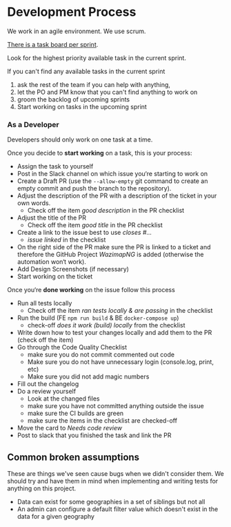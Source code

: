 # Development Process

We work in an agile environment. We use scrum. 

[There is a task board per sprint](https://tree.taiga.io/project/jbothma-wazimap-ng/backlog).

Look for the highest priority available task in the current sprint. 

If you can't find any available tasks in the current sprint

1. ask the rest of the team if you can help with anything, 
2. let the PO and PM know that you can't find anything to work on
3. groom the backlog of upcoming sprints
4. Start working on tasks in the upcoming sprint

### As a Developer

Developers should only work on one task at a time. 

Once you decide to **start working** on a task, this is your process:

* Assign the task to yourself
* Post in the Slack channel on which issue you‘re starting to work on
* Create a Draft PR \(use the `--allow-empty` git command to create an empty commit and push the branch to the repository\). 
* Adjust the description of the PR with a description of the ticket in your own words.
  * Сheck off the item _good description_ in the PR checklist
* Adjust the title of the PR
  * Check off the item _good title_ in the PR checklist
* Create a link to the issue best to use _closes \#..._
  * _issue linked_ in the checklist
* On the right side of the PR make sure the PR is linked to a ticket and therefore the GitHub Project _WazimapNG_ is added \(otherwise the automation won‘t work\).
* Add Design Screenshots \(if necessary\)
* Start working on the ticket 

Once you‘re **done working** on the issue follow this process

* Run all tests locally
  * Check off the item _ran tests locally & are passing_ in the checklist
* Run the build \(FE `npm run build` & BE `docker-compose up`\)
  * check-off _does it work \(build\) locally_ from the checklist
* Write down how to test your changes locally and add them to the PR \(check off the item\)
* Go through the Code Quality Checklist
  * make sure you do not commit commented out code
  * Make sure you do not have unnecessary login \(console.log, print, etc\)
  * Make sure you did not add magic numbers 
* Fill out the changelog 
* Do a review yourself
  * Look at the changed files
  * make sure you have not committed anything outside the issue
  * make sure the CI builds are green
  * make sure the items in the checklist are checked-off
* Move the card to _Needs code review_
* Post to slack that you finished the task and link the PR

## Common broken assumptions

These are things we've seen cause bugs when we didn't consider them. We should try and have them in mind when implementing and writing tests for anything on this project.

* Data can exist for some geographies in a set of siblings but not all
* An admin can configure a default filter value which doesn't exist in the data for a given geography

